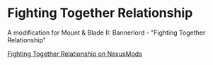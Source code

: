 # Fighting Together Relationship

A modification for Mount &amp; Blade II: Bannerlord - "Fighting Together Relationship"

[Fighting Together Relationship on NexusMods](https://www.nexusmods.com/mountandblade2bannerlord/mods/463 "NexusMods - Fighting Together Relationship")

